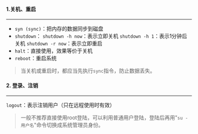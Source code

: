 #### 1.关机、重启

---

- `syn (sync)`：把内存的数据同步到磁盘
- `shutdown`：
  `shutdown -h now`：表示立即关机
  `shutdown -h 1`：表示1分钟后关机
  `shutdown -r now`：表示立即重启
- `halt`：直接使用，效果等价于关机
- `reboot`：重启系统

>当关机或重启时，都应当先执行`sync`指令，防止数据丢失。

#### 2. 登录、注销

---

`logout`：表示注销用户（只在远程使用时有效）

>一般不推荐直接使用root登陆，可以利用普通用户登陆，登陆后再用"`su - 用户名`"命令切换成系统管理员身份。

